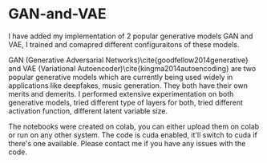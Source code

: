 # GAN-and-VAE
I have added my implementation of 2 popular generative models GAN and VAE, I trained and comapred different configuraitons of these models.

GAN (Generative Adversarial Networks)\cite{goodfellow2014generative} and VAE (Variational Autoencoder)\cite{kingma2014autoencoding} are two popular generative models which are currently being used widely in applications like deepfakes, music generation. They both have their own merits and demerits. I performed extensive experimentation on both generative models, tried different type of layers for both, tried different activation function, different latent variable size.

The notebooks were created on colab, you can either upload them on colab or run on any other system. The code is cuda enabled, it'll switch to cuda if there's one available. Please contact me if you have any issues with the code.
